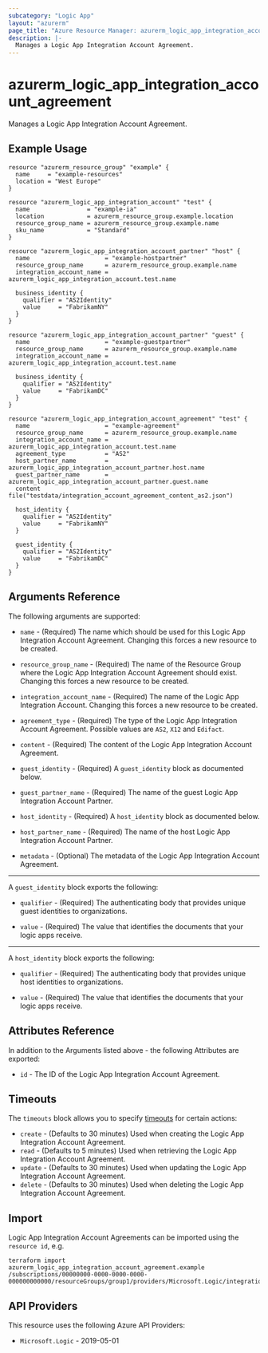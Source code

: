 ```yaml
---
subcategory: "Logic App"
layout: "azurerm"
page_title: "Azure Resource Manager: azurerm_logic_app_integration_account_agreement"
description: |-
  Manages a Logic App Integration Account Agreement.
---
```


# azurerm_logic_app_integration_account_agreement

Manages a Logic App Integration Account Agreement.

## Example Usage

```hcl
resource "azurerm_resource_group" "example" {
  name     = "example-resources"
  location = "West Europe"
}

resource "azurerm_logic_app_integration_account" "test" {
  name                = "example-ia"
  location            = azurerm_resource_group.example.location
  resource_group_name = azurerm_resource_group.example.name
  sku_name            = "Standard"
}

resource "azurerm_logic_app_integration_account_partner" "host" {
  name                     = "example-hostpartner"
  resource_group_name      = azurerm_resource_group.example.name
  integration_account_name = azurerm_logic_app_integration_account.test.name

  business_identity {
    qualifier = "AS2Identity"
    value     = "FabrikamNY"
  }
}

resource "azurerm_logic_app_integration_account_partner" "guest" {
  name                     = "example-guestpartner"
  resource_group_name      = azurerm_resource_group.example.name
  integration_account_name = azurerm_logic_app_integration_account.test.name

  business_identity {
    qualifier = "AS2Identity"
    value     = "FabrikamDC"
  }
}

resource "azurerm_logic_app_integration_account_agreement" "test" {
  name                     = "example-agreement"
  resource_group_name      = azurerm_resource_group.example.name
  integration_account_name = azurerm_logic_app_integration_account.test.name
  agreement_type           = "AS2"
  host_partner_name        = azurerm_logic_app_integration_account_partner.host.name
  guest_partner_name       = azurerm_logic_app_integration_account_partner.guest.name
  content                  = file("testdata/integration_account_agreement_content_as2.json")

  host_identity {
    qualifier = "AS2Identity"
    value     = "FabrikamNY"
  }

  guest_identity {
    qualifier = "AS2Identity"
    value     = "FabrikamDC"
  }
}
```

## Arguments Reference

The following arguments are supported:

* `name` - (Required) The name which should be used for this Logic App Integration Account Agreement. Changing this forces a new resource to be created.

* `resource_group_name` - (Required) The name of the Resource Group where the Logic App Integration Account Agreement should exist. Changing this forces a new resource to be created.

* `integration_account_name` - (Required) The name of the Logic App Integration Account. Changing this forces a new resource to be created.

* `agreement_type` - (Required) The type of the Logic App Integration Account Agreement. Possible values are `AS2`, `X12` and `Edifact`.

* `content` - (Required) The content of the Logic App Integration Account Agreement.

* `guest_identity` - (Required) A `guest_identity` block as documented below.

* `guest_partner_name` - (Required) The name of the guest Logic App Integration Account Partner.

* `host_identity` - (Required) A `host_identity` block as documented below.

* `host_partner_name` - (Required) The name of the host Logic App Integration Account Partner.

* `metadata` - (Optional) The metadata of the Logic App Integration Account Agreement.

---

A `guest_identity` block exports the following:

* `qualifier` - (Required) The authenticating body that provides unique guest identities to organizations.

* `value` - (Required) The value that identifies the documents that your logic apps receive.

---

A `host_identity` block exports the following:

* `qualifier` - (Required) The authenticating body that provides unique host identities to organizations.

* `value` - (Required) The value that identifies the documents that your logic apps receive.

## Attributes Reference

In addition to the Arguments listed above - the following Attributes are exported:

* `id` - The ID of the Logic App Integration Account Agreement.

## Timeouts

The `timeouts` block allows you to specify [timeouts](https://www.terraform.io/language/resources/syntax#operation-timeouts) for certain actions:

* `create` - (Defaults to 30 minutes) Used when creating the Logic App Integration Account Agreement.
* `read` - (Defaults to 5 minutes) Used when retrieving the Logic App Integration Account Agreement.
* `update` - (Defaults to 30 minutes) Used when updating the Logic App Integration Account Agreement.
* `delete` - (Defaults to 30 minutes) Used when deleting the Logic App Integration Account Agreement.

## Import

Logic App Integration Account Agreements can be imported using the `resource id`, e.g.

```shell
terraform import azurerm_logic_app_integration_account_agreement.example /subscriptions/00000000-0000-0000-0000-000000000000/resourceGroups/group1/providers/Microsoft.Logic/integrationAccounts/account1/agreements/agreement1
```

## API Providers
<!-- This section is generated, changes will be overwritten -->
This resource uses the following Azure API Providers:

* `Microsoft.Logic` - 2019-05-01
